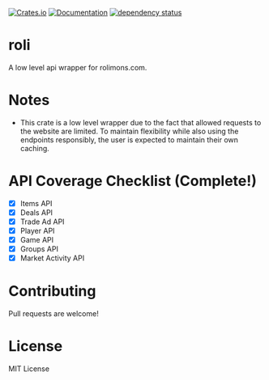 [![Crates.io](https://img.shields.io/crates/v/roli.svg)](https://crates.io/crates/roli)
[![Documentation](https://docs.rs/roli/badge.svg)](https://docs.rs/roli/)
[![dependency status](https://deps.rs/repo/github/chloe-woahie/roli/status.svg)](https://deps.rs/repo/github/chloe-woahie/roli)


# roli

A low level api wrapper for rolimons.com.

# Notes

* This crate is a low level wrapper due to the fact that allowed requests to the website are limited. To maintain flexibility while also using the endpoints responsibly, the user is expected to maintain their own caching.

# API Coverage Checklist (Complete!)
- [x] Items API
- [x] Deals API
- [x] Trade Ad API
- [x] Player API
- [x] Game API
- [x] Groups API
- [x] Market Activity API

# Contributing
Pull requests are welcome!

# License
MIT License
